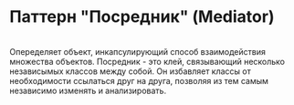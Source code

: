 <h1>Паттерн "Посредник" (Mediator)</h1>
<br>
Опеределяет объект, инкапсулирующий способ взаимодействия множества объектов.
Посредник - это клей, связывающий несколько независымых классов между собой. Он избавляет классы от необходимости ссылаться друг на друга,
позволяя из тем самым независимо изменять и анализировать.